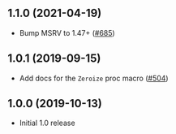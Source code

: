 ## 1.1.0 (2021-04-19)

- Bump MSRV to 1.47+ ([#685])

[#685]: https://github.com/iqlusioninc/crates/pull/685

## 1.0.1 (2019-09-15)

- Add docs for the `Zeroize` proc macro ([#504])

[#504]: https://github.com/iqlusioninc/crates/pull/504

## 1.0.0 (2019-10-13)

- Initial 1.0 release
